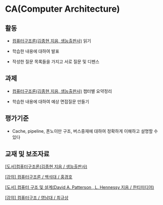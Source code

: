 # CA(Computer Architecture)



## 활동

- [컴퓨터구조론(김종현 지음, 생능출판사)](https://book.naver.com/bookdb/book_detail.nhn?bid=14571753) 읽기
- 학습한 내용에 대하여 발표

- 작성한 질문 목록들을 가지고 서로 질문 및 디펜스



## 과제

* [컴퓨터구조론(김종현 지음, 생능출판사)](https://book.naver.com/bookdb/book_detail.nhn?bid=14571753) 챕터별 요약정리

* 학습한 내용에 대하여 예상 면접질문 만들기



## 평가기준

* Cache, pipeline, 폰노이만 구조, 버스중재에 대하여 정확하게 이해하고 설명할 수 있다



## 교재 및 보조자료

[[도서]컴퓨터구조론(김종현 지음 / 생능출판사)](https://book.naver.com/bookdb/book_detail.nhn?bid=14571753)

[[강의] 컴퓨터구조론 / 백석대 / 홍경호 ](http://www.kocw.net/home/search/kemView.do?kemId=613348)

[[도서] 컴퓨터 구조 및 설계(David A. Patterson , L. Hennessy 지음 / 한티미디어)](https://book.naver.com/bookdb/review.nhn?bid=7291158)

[[강의] 컴퓨터구조 / 영남대 / 최규상](http://www.kocw.net/home/search/kemView.do?kemId=1125218)

